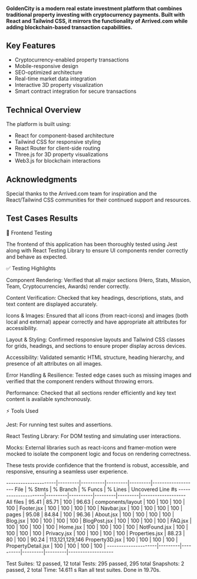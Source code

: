 #### GoldenCity is a modern real estate investment platform that combines traditional property investing with cryptocurrency payments. Built with React and Tailwind CSS, it mirrors the functionality of Arrived.com while adding blockchain-based transaction capabilities.

## Key Features

- Cryptocurrency-enabled property transactions
- Mobile-responsive design
- SEO-optimized architecture
- Real-time market data integration
- Interactive 3D property visualization
- Smart contract integration for secure transactions

## Technical Overview

The platform is built using:

- React for component-based architecture
- Tailwind CSS for responsive styling
- React Router for client-side routing
- Three.js for 3D property visualizations
- Web3.js for blockchain interactions



## Acknowledgments

Special thanks to the Arrived.com team for inspiration and the React/Tailwind CSS communities for their continued support and resources.

## Test Cases Results

🧪 Frontend Testing

The frontend of this application has been thoroughly tested using Jest along with React Testing Library to ensure UI components render correctly and behave as expected.

✅ Testing Highlights

Component Rendering: Verified that all major sections (Hero, Stats, Mission, Team, Cryptocurrencies, Awards) render correctly.

Content Verification: Checked that key headings, descriptions, stats, and text content are displayed accurately.

Icons & Images: Ensured that all icons (from react-icons) and images (both local and external) appear correctly and have appropriate alt attributes for accessibility.

Layout & Styling: Confirmed responsive layouts and Tailwind CSS classes for grids, headings, and sections to ensure proper display across devices.

Accessibility: Validated semantic HTML structure, heading hierarchy, and presence of alt attributes on all images.

Error Handling & Resilience: Tested edge cases such as missing images and verified that the component renders without throwing errors.

Performance: Checked that all sections render efficiently and key text content is available synchronously.

⚡ Tools Used

Jest: For running test suites and assertions.

React Testing Library: For DOM testing and simulating user interactions.

Mocks: External libraries such as react-icons and framer-motion were mocked to isolate the component logic and focus on rendering correctness.

These tests provide confidence that the frontend is robust, accessible, and responsive, ensuring a seamless user experience.

 ---------------------|---------|----------|---------|---------|-------------------
File                 | % Stmts | % Branch | % Funcs | % Lines | Uncovered Line #s
---------------------|---------|----------|---------|---------|-------------------
All files            |   95.41 |    85.71 |     100 |   96.63 |
 components/layout   |     100 |      100 |     100 |     100 |
  Footer.jsx         |     100 |      100 |     100 |     100 |
  Navbar.jsx         |     100 |      100 |     100 |     100 |
 pages               |   95.08 |    84.84 |     100 |   96.36 |
  About.jsx          |     100 |      100 |     100 |     100 |
  Blog.jsx           |     100 |      100 |     100 |     100 |
  BlogPost.jsx       |     100 |      100 |     100 |     100 |
  FAQ.jsx            |     100 |      100 |     100 |     100 |
  Home.jsx           |     100 |      100 |     100 |     100 |
  NotFound.jsx       |     100 |      100 |     100 |     100 |
  Privacy.jsx        |     100 |      100 |     100 |     100 |
  Properties.jsx     |   88.23 |       80 |     100 |   90.24 | 113,121,129,146
  Property3D.jsx     |     100 |      100 |     100 |     100 |
  PropertyDetail.jsx |     100 |      100 |     100 |     100 |
---------------------|---------|----------|---------|---------|-------------------

Test Suites: 12 passed, 12 total
Tests:       295 passed, 295 total
Snapshots:   2 passed, 2 total
Time:        14.611 s
Ran all test suites.
Done in 19.70s. 
